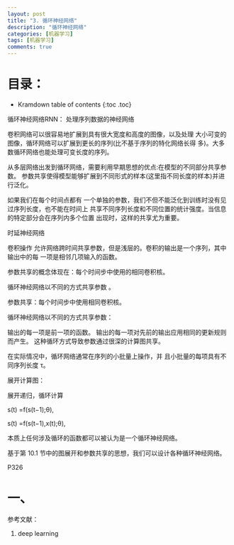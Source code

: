 ```yaml
---
layout: post
title: "3. 循环神经网络"
description: "循环神经网络"
categories: [机器学习]
tags: [机器学习]
comments: true
---
```

# 目录：

* Kramdown table of contents
{:toc .toc}

循环神经网络RNN：
处理序列数据的神经网络


卷积网络可以很容易地扩展到具有很大宽度和高度的图像，以及处理 大小可变的图像，循环网络可以扩展到更长的序列(比不基于序列的特化网络长得 
多)。大多数循环网络也能处理可变长度的序列。 


从多层网络出发到循环网络，需要利用早期思想的优点:在模型的不同部分共享参数。
参数共享使得模型能够扩展到不同形式的样本(这里指不同长度的样本)并进行泛化。

如果我们在每个时间点都有 一个单独的参数，我们不但不能泛化到训练时没有见过序列长度，也不能在时间上 共享不同序列长度和不同位置的统计强度。当信息的特定部分会在序列内多个位置 出现时，这样的共享尤为重要。 

时延神经网络

卷积操作 允许网络跨时间共享参数，但是浅层的。卷积的输出是一个序列，其中输出中的每 一项是相邻几项输入的函数。 

参数共享的概念体现在：每个时间步中使用的相同卷积核。

循环神经网络以不同的方式共享参数 。

参数共享：每个时间步中使用相同卷积核。

循环神经网络以不同的方式共享参数：

输出的每一项是前一项的函数。
输出的每一项对先前的输出应用相同的更新规则而产生。
这种循环方式导致参数通过很深的计算图共享。

在实际情况中，循环网络通常在序列的小批量上操作，并 且小批量的每项具有不同序列长度 τ。 


展开计算图：

展开递归，循环计算

s(t) =f(s(t−1);θ), 

s(t) =f(s(t−1),x(t);θ),

本质上任何涉及循环的函数都可以被认为是一个循环神经网络。 

基于第 10.1 节中的图展开和参数共享的思想，我们可以设计各种循环神经网络。 

P326


# 一、




参考文献：

1. deep learning
